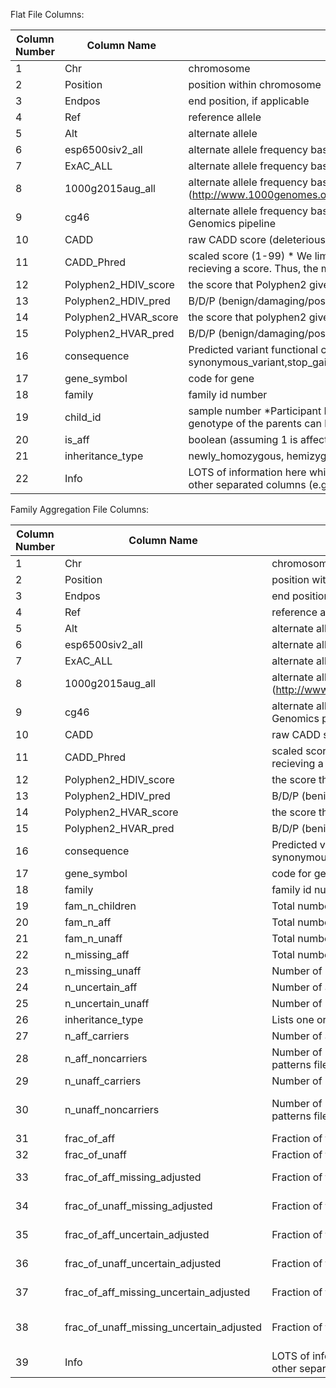 Flat File Columns:

| Column Number| Column Name| Column Description|
| --- | --- | --- | 
|1| Chr | chromosome|
|2| Position | position within chromosome|
|3| Endpos | end position, if applicable|
|4| Ref | reference allele|
|5| Alt | alternate allele|
|6| esp6500siv2_all | alternate allele frequency based on all ethnicities provided in the NHLBI Exome Sequencing Project|
|7| ExAC_ALL | alternate allele frequency based on all ethnicities provided in ExAC?|
|8| 1000g2015aug_all | alternate allele frequency based on all ethnicities provided in 1000G, Aug 2015 (http://www.1000genomes.org/)|
|9| cg46 | alternate allele frequency based on 46 unrelated samples sequenced and processed with the Complete Genomics pipeline|
|10| CADD | raw CADD score (deleterious-ness of the SNP/inDEL)|
|11| CADD_Phred | scaled score (1-99) * We limited this (due to data size and interest) to the top 10% of deleterious variants recieving a score. Thus, the max score listed will be 10. |
|12| Polyphen2_HDIV_score | the score that Polyphen2 gives the snp based on the HumDiv database.  usually NA in this file|
|13| Polyphen2_HDIV_pred | B/D/P (benign/damaging/possibly damaging)|
|14| Polyphen2_HVAR_score | the score that polyphen2 gives the snp based on the HumVar database.  usually NA in this file|
|15| Polyphen2_HVAR_pred | B/D/P (benign/damaging/possibly damaging)|
|16| consequence | Predicted variant functional consequence as determined by Variant Effect Predictor (VEP) (i.e. synonymous_variant,stop_gained,stop_lost,frameshift_variant,splice_acceptor_variant,splice_donor_variant)|
|17| gene_symbol | code for gene|
|18| family | family id number|
|19| child_id | sample number *Participant ID (from AGRE cohort) only chidren are listed in the flat files since the genotype of the parents can be inferred (and was previously determined) by the inheritance pattern).|
|20| is_aff | boolean (assuming 1 is affected and 0 is not?)|
|21| inheritance_type | newly_homozygous, hemizygous (filtered for these two types only)|
|22| Info | LOTS of information here which we chose to annotate. It provides the source information for many of the other separated columns (e.g., consequence, Polyphen, 1000g).|

Family Aggregation File Columns:

| Column Number| Column Name| Column Description| Column Formula (If Applicable)|
| --- | --- | --- | --- |
|1| Chr| chromosome|
|2| Position| position within chromosome|
|3| Endpos| end position, if applicable|
|4| Ref| reference allele|
|5| Alt| alternate allele|
|6| esp6500siv2_all| alternate allele frequency based on all ethnicities provided in the NHLBI Exome Sequencing Project|
|7| ExAC_ALL| alternate allele frequency based on all ethnicities provided in ExAC?|
|8| 1000g2015aug_all| alternate allele frequency based on all ethnicities provided in 1000G, Aug 2015 (http://www.1000genomes.org/)|
|9| cg46| alternate allele frequency based on 46 unrelated samples sequenced and processed with the Complete Genomics pipeline|
|10| CADD| raw CADD score (deleterious-ness of the SNP/inDEL)|
|11| CADD_Phred| scaled score (1-99) * We limited this (due to data size and interest) to the top 10% of deleterious variants recieving a score. Thus, the max score listed will be 10. |
|12| Polyphen2_HDIV_score| the score that Polyphen2 gives the snp based on the HumDiv database.  usually NA in this file|
|13| Polyphen2_HDIV_pred| B/D/P (benign/damaging/possibly damaging)|
|14| Polyphen2_HVAR_score| the score that polyphen2 gives the snp based on the HumVar database.  usually NA in this file|
|15| Polyphen2_HVAR_pred| B/D/P (benign/damaging/possibly damaging)|
|16| consequence| Predicted variant functional consequence as determined by Variant Effect Predictor (VEP) (i.e. synonymous_variant,stop_gained,stop_lost,frameshift_variant,splice_acceptor_variant,splice_donor_variant)|
|17| gene_symbol| code for gene|
|18| family| family id number|
|19| fam_n_children| Total number of children in the family (from ped file)|
|20| fam_n_aff| Total number of affected children in the family (from ped file)|
|21| fam_n_unaff| Total number of unaffected children in the family (from ped file)|
|22| n_missing_aff| Total number of unaffected children in the family (from ped file)|
|23| n_missing_unaff| Number of unaffected children with an inheritance_type=missing|
|24| n_uncertain_aff| Number of affected children with an inheritance_type=uncertain|
|25| n_uncertain_unaff| Number of unaffected children with an inheritance_type=uncertain|
|26| inheritance_type| Lists one or more inheritance types|
|27| n_aff_carriers| Number of affected children with an inheritance_type!=uncertain, missing|
|28| n_aff_noncarriers| Number of unaffected children that are homozygous reference at this site (not in the VCF or inheritance patterns file)|
|29| n_unaff_carriers| Number of unaffected children with an inheritance_type!=uncertain, missing|
|30| n_unaff_noncarriers| Number of unaffected children that are homozygous reference at this site (not in the VCF or inheritance patterns file)| fam_unaff_children - n_unaff_carriers  - n_missing_unaff - n_uncertain_unaff
|31| frac_of_aff| Fraction of the affected children carrying the varaint| n_aff_carriers/fam_n_aff
|32| frac_of_unaff| Fraction of the unaffected children carrying the varaint| n_unaff_carriers/fam_n_unaff
|33| frac_of_aff_missing_adjusted| Fraction of the affected children carrying the varaint and not missing| n_aff_carriers/(fam_n_aff-n_missing_aff)
|34| frac_of_unaff_missing_adjusted| Fraction of the unaffected children carrying the varaint and not missing| n_unaff_carriers/(fam_n_unaff-n_missing_unaff)
|35| frac_of_aff_uncertain_adjusted| Fraction of the affected children carrying the varaint and not uncertain| n_aff_carriers/(fam_n_aff-n_uncertain_aff)
|36| frac_of_unaff_uncertain_adjusted| Fraction of the unaffected children carrying the varaint and not uncertain| n_unaff_carriers/(fam_n_unaff-n_uncertain_unaff)
|37| frac_of_aff_missing_uncertain_adjusted| Fraction of the affected children carrying the varaint and not missing or uncertain| n_aff_carriers/(fam_n_aff-n_missing_aff-n_uncertain_aff)
|38| frac_of_unaff_missing_uncertain_adjusted| Fraction of the unaffected children carrying the varaint and not missing or uncertain| n_unaff_carriers/(fam_unaff_children - n_uncertain_unaff - n_missing_unaff)
|39| Info| LOTS of information here which we chose to annotate. It provides the source information for many of the other separated columns (e.g., consequence, Polyphen, 1000g).|
